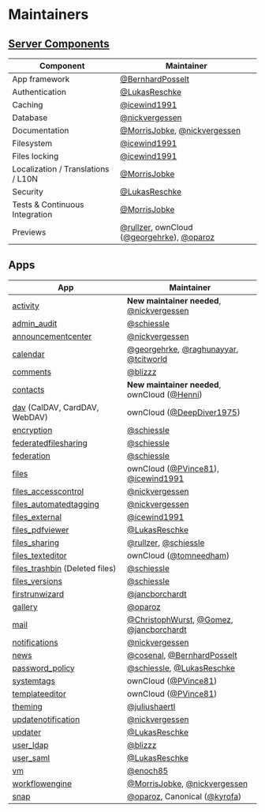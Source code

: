 # Maintainers

## [Server Components](https://github.com/nextcloud/server)

| Component | Maintainer |
|-----------|------------|
| App framework | [@BernhardPosselt] |
| Authentication | [@LukasReschke] |
| Caching | [@icewind1991] |
| Database | [@nickvergessen] |
| Documentation | [@MorrisJobke], [@nickvergessen] |
| Filesystem | [@icewind1991] |
| Files locking | [@icewind1991] |
| Localization / Translations / L10N | [@MorrisJobke] |
| Security | [@LukasReschke] |
| Tests & Continuous Integration | [@MorrisJobke] |
| Previews | [@rullzer], ownCloud ([@georgehrke]), [@oparoz] |

## Apps

| App | Maintainer |
|-----|------------|
| [activity](https://github.com/nextcloud/activity) | **New maintainer needed**, [@nickvergessen] |
| [admin_audit](https://github.com/nextcloud/server/tree/master/apps/admin_audit) | [@schiessle] |
| [announcementcenter](https://github.com/nextcloud/announcementcenter) | [@nickvergessen] |
| [calendar](https://github.com/nextcloud/calendar) | [@georgehrke], [@raghunayyar], [@tcitworld] |
| [comments](https://github.com/nextcloud/server/tree/master/apps/comments) | [@blizzz] |
| [contacts](https://github.com/owncloud/contacts) | **New maintainer needed**, ownCloud ([@Henni]) |
| [dav](https://github.com/nextcloud/server/tree/master/apps/dav) (CalDAV, CardDAV, WebDAV) | ownCloud ([@DeepDiver1975]) |
| [encryption](https://github.com/nextcloud/server/tree/master/apps/encryption) | [@schiessle] |
| [federatedfilesharing](https://github.com/nextcloud/server/tree/master/apps/federatedfilesharing) | [@schiessle] |
| [federation](https://github.com/nextcloud/server/tree/master/apps/federation) | [@schiessle] |
| [files](https://github.com/nextcloud/server/tree/master/apps/files) | ownCloud ([@PVince81]), [@icewind1991] |
| [files_accesscontrol](https://github.com/nextcloud/files_accesscontrol) | [@nickvergessen] |
| [files_automatedtagging](https://github.com/nextcloud/files_automatedtagging) | [@nickvergessen] |
| [files_external](https://github.com/nextcloud/server/tree/master/apps/files_external) | [@icewind1991] |
| [files_pdfviewer](https://github.com/nextcloud/files_pdfviewer) | [@LukasReschke] |
| [files_sharing](https://github.com/nextcloud/server/tree/master/apps/files_sharing) | [@rullzer], [@schiessle] |
| [files_texteditor](https://github.com/nextcloud/files_texteditor)  | ownCloud ([@tomneedham]) |
| [files_trashbin](https://github.com/nextcloud/server/tree/master/apps/files_trashbin) (Deleted files) | [@schiessle] |
| [files_versions](https://github.com/nextcloud/server/tree/master/apps/files_versions) | [@schiessle] |
| [firstrunwizard](https://github.com/nextcloud/firstrunwizard) | [@jancborchardt] |
| [gallery](https://github.com/owncloud/gallery) | [@oparoz] |
| [mail](https://github.com/owncloud/mail) | [@ChristophWurst], [@Gomez], [@jancborchardt] |
| [notifications](https://github.com/nextcloud/notifications) | [@nickvergessen] |
| [news](https://github.com/nextcloud/news) | [@cosenal], [@BernhardPosselt] |
| [password_policy](https://github.com/nextcloud/password_policy) | [@schiessle], [@LukasReschke] |
| [systemtags](https://github.com/nextcloud/server/tree/master/apps/systemtags) | ownCloud ([@PVince81]) |
| [templateeditor](https://github.com/nextcloud/templateeditor) | ownCloud ([@PVince81]) |
| [theming](https://github.com/nextcloud/server/tree/master/apps/theming) | [@juliushaertl] |
| [updatenotification](https://github.com/nextcloud/server/tree/master/apps/updatenotification) | [@nickvergessen] |
| [updater](https://github.com/nextcloud/updater) | [@LukasReschke] |
| [user_ldap](https://github.com/nextcloud/server/tree/master/apps/user_ldap) | [@blizzz] |
| [user_saml](https://github.com/nextcloud/user_saml) | [@LukasReschke] |
| [vm](https://github.com/nextcloud/vm) | [@enoch85] |
| [workflowengine](https://github.com/nextcloud/server/tree/master/apps/workflowengine) | [@MorrisJobke], [@nickvergessen] |
| [snap](https://github.com/nextcloud/nextcloud-snap) | [@oparoz], Canonical ([@kyrofa]) |

[@BernhardPosselt]: https://github.com/BernhardPosselt
[@blizzz]: https://github.com/blizzz
[@ChristophWurst]: https://github.com/christophwurst
[@cosenal]: https://github.com/cosenal
[@DeepDiver1975]: https://github.com/DeepDiver1975
[@enoch85]: https://github.com/enoch85
[@georgehrke]: https://github.com/georgehrke
[@Gomez]: https://github.com/gomez
[@Henni]: https://github.com/Henni
[@icewind1991]: https://github.com/icewind1991
[@jancborchardt]: https://github.com/jancborchardt
[@juliushaertl]: https://github.com/juliushaertl
[@LukasReschke]: https://github.com/LukasReschke
[@MorrisJobke]: https://github.com/MorrisJobke
[@nickvergessen]: https://github.com/nickvergessen
[@oparoz]: https://github.com/oparoz
[@PVince81]: https://github.com/PVince81
[@rullzer]: https://github.com/rullzer
[@schiessle]: https://github.com/schiessle
[@tomneedham]: https://github.com/tomneedham
[@kyrofa]: https://github.com/kyrofa
[@raghunayyar]: https://github.com/raghunayyar
[@tcitworld]: https://github.com/tcitworld

